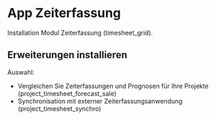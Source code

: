 # App Zeiterfassung
Installation Modul Zeiterfassung (timesheet_grid).

## Erweiterungen installieren
Auswahl:
* Vergleichen Sie Zeiterfassungen und Prognosen für Ihre Projekte (project_timesheet_forecast_sale)
* Synchronisation mit externer Zeiterfassungsanwendung (project_timesheet_synchro)
